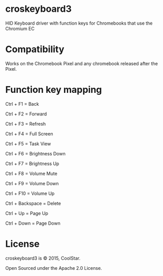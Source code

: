 # croskeyboard3
HID Keyboard driver with function keys for Chromebooks that use the Chromium EC

# Compatibility
Works on the Chromebook Pixel and any chromebook released after the Pixel.

# Function key mapping

Ctrl + F1 = Back

Ctrl + F2 = Forward

Ctrl + F3 = Refresh

Ctrl + F4 = Full Screen

Ctrl + F5 = Task View

Ctrl + F6 = Brightness Down

Ctrl + F7 = Brightness Up

Ctrl + F8 = Volume Mute

Ctrl + F9 = Volume Down

Ctrl + F10 = Volume Up

Ctrl + Backspace = Delete

Ctrl + Up = Page Up

Ctrl + Down = Page Down

# License
croskeyboard3 is © 2015, CoolStar.

Open Sourced under the Apache 2.0 License.
